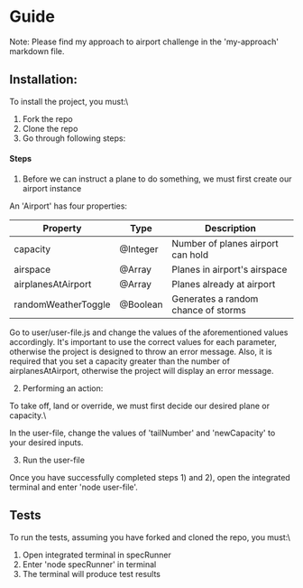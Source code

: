 Guide
=================

Note: Please find my approach to airport challenge in the 'my-approach' markdown file. 

Installation:
---------

To install the project, you must:\

1. Fork the repo
2. Clone the repo
3. Go through following steps:

#### Steps

1. Before we can instruct a plane to do something, we must first create our airport instance

An 'Airport' has four properties:

| Property            | Type     | Description                         |
| ------------------- | -------- | ----------------------------------- |
| capacity            | @Integer | Number of planes airport can hold   |
| airspace            | @Array   | Planes in airport's airspace        |
| airplanesAtAirport  | @Array   | Planes already at airport           |
| randomWeatherToggle | @Boolean | Generates a random chance of storms |

Go to user/user-file.js and change the values of the aforementioned values accordingly. It's important to use the correct values for each parameter, otherwise the project is designed to throw an error message. Also, it is required that you set a capacity greater than the number of airplanesAtAirport, otherwise the project will display an error message. 

2. Performing an action:
   
To take off, land or override, we must first decide our desired plane or capacity.\

In the user-file, change the values of 'tailNumber' and 'newCapacity' to your desired inputs. 

3. Run the user-file

Once you have successfully completed steps 1) and 2), open the integrated terminal and enter 'node user-file'. 


Tests
---------

To run the tests, assuming you have forked and cloned the repo, you must:\

1. Open integrated terminal in specRunner
2. Enter 'node specRunner' in terminal
3. The terminal will produce test results



